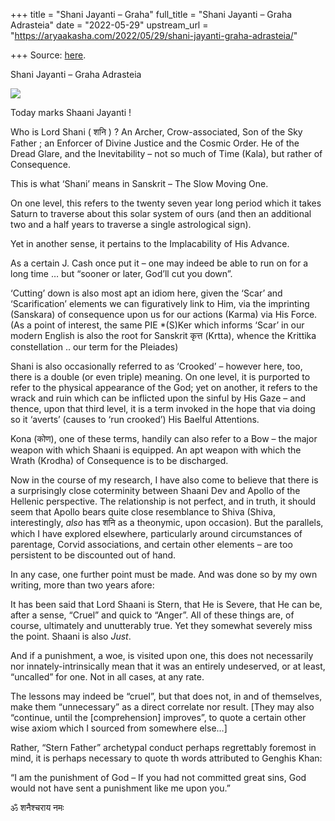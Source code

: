 +++
title = "Shani Jayanti – Graha"
full_title = "Shani Jayanti – Graha Adrasteia"
date = "2022-05-29"
upstream_url = "https://aryaakasha.com/2022/05/29/shani-jayanti-graha-adrasteia/"

+++
Source: [here](https://aryaakasha.com/2022/05/29/shani-jayanti-graha-adrasteia/).

Shani Jayanti – Graha Adrasteia

![](https://aryaakasha.files.wordpress.com/2022/05/11b091abf0951df74382e76b25673154.jpg?w=426)

Today marks Shaani Jayanti !

Who is Lord Shani ( शनि ) ? An Archer, Crow-associated, Son of the Sky Father ; an Enforcer of Divine Justice and the Cosmic Order. He of the Dread Glare, and the Inevitability – not so much of Time (Kala), but rather of Consequence.

This is what ‘Shani’ means in Sanskrit – The Slow Moving One.

On one level, this refers to the twenty seven year long period which it takes Saturn to traverse about this solar system of ours (and then an additional two and a half years to traverse a single astrological sign).

Yet in another sense, it pertains to the Implacability of His Advance.

As a certain J. Cash once put it – one may indeed be able to run on for a long time … but “sooner or later, God’ll cut you down”.

‘Cutting’ down is also most apt an idiom here, given the ‘Scar’ and ‘Scarification’ elements we can figuratively link to Him, via the imprinting (Sanskara) of consequence upon us for our actions (Karma) via His Force. (As a point of interest, the same PIE \*(S)Ker which informs ‘Scar’ in our modern English is also the root for Sanskrit कृत्त (Krtta), whence the Krittika constellation .. our term for the Pleiades)

Shani is also occasionally referred to as ‘Crooked’ – however here, too, there is a double (or even triple) meaning. On one level, it is purported to refer to the physical appearance of the God; yet on another, it refers to the wrack and ruin which can be inflicted upon the sinful by His Gaze – and thence, upon that third level, it is a term invoked in the hope that via doing so it ‘averts’ (causes to ‘run crooked’) His Baelful Attentions.

Kona (कोण), one of these terms, handily can also refer to a Bow – the major weapon with which Shaani is equipped. An apt weapon with which the Wrath (Krodha) of Consequence is to be discharged.

Now in the course of my research, I have also come to believe that there is a surprisingly close coterminity between Shaani Dev and Apollo of the Hellenic perspective. The relationship is not perfect, and in truth, it should seem that Apollo bears quite close resemblance to Shiva (Shiva, interestingly, *also* has शनि as a theonymic, upon occasion). But the parallels, which I have explored elsewhere, particularly around circumstances of parentage, Corvid associations, and certain other elements – are too persistent to be discounted out of hand.

In any case, one further point must be made. And was done so by my own writing, more than two years afore:

It has been said that Lord Shaani is Stern, that He is Severe, that He can be, after a sense, “Cruel” and quick to “Anger”. All of these things are, of course, ultimately and unutterably true. Yet they somewhat severely miss the point. Shaani is also *Just*.

And if a punishment, a woe, is visited upon one, this does not necessarily nor innately-intrinsically mean that it was an entirely undeserved, or at least, “uncalled” for one. Not in all cases, at any rate.

The lessons may indeed be “cruel”, but that does not, in and of themselves, make them “unnecessary” as a direct correlate nor result. \[They may also “continue, until the \[comprehension\] improves”, to quote a certain other wise axiom which I sourced from somewhere else…\]

Rather, “Stern Father” archetypal conduct perhaps regrettably foremost in mind, it is perhaps necessary to quote th words attributed to Genghis Khan:

“I am the punishment of God – If you had not committed great sins, God would not have sent a punishment like me upon you.”

ॐ शनैश्चराय नमः
